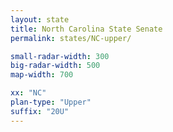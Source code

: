 ```yaml
---
layout: state
title: North Carolina State Senate
permalink: states/NC-upper/

small-radar-width: 300
big-radar-width: 500
map-width: 700

xx: "NC"
plan-type: "Upper"
suffix: "20U"
---
```


